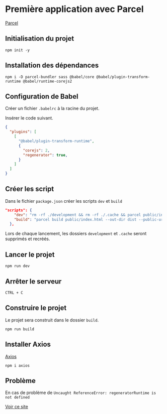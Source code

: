 # Première application avec Parcel
[Parcel](https://fr.parceljs.org/)
## Initialisation du projet
```
npm init -y
```
## Installation des dépendances
```
npm i -D parcel-bundler sass @babel/core @babel/plugin-transform-runtime @babel/runtime-corejs2
```
## Configuration de Babel
Créer un fichier `.babelrc` à la racine du projet.

Insérer le code suivant.
```json
{
  "plugins": [
    [
      "@babel/plugin-transform-runtime",
      {
        "corejs": 2,
        "regenerator": true,
      }
    ]
  ]
}
```
## Créer les script
Dans le fichier `package.json` créer les scripts `dev` et `build`
```json
"scripts": {
    "dev": "rm -rf ./development && rm -rf ./.cache && parcel public/index.html --out-dir development -p 3000",
    "build": "parcel build public/index.html --out-dir dist --public-url ./"
  },
```
Lors de chaque lancement, les dossiers `development` et `.cache` seront supprimés et recréés.
## Lancer le projet
```
npm run dev
```
## Arrêter le serveur
```
CTRL + C
```
## Construire le projet
Le projet sera construit dans le dossier `build`.
```
npm run build
```
## Installer Axios
[Axios](https://axios-http.com/)
```
npm i axios
```
## Problème
En cas de problème de `Uncaught ReferenceError: regeneratorRuntime is not defined`

[Voir ce site](https://flaviocopes.com/parcel-regeneratorruntime-not-defined/)
